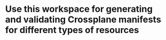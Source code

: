 # Use this workspace for generating and validating Crossplane manifests for different types of resources

